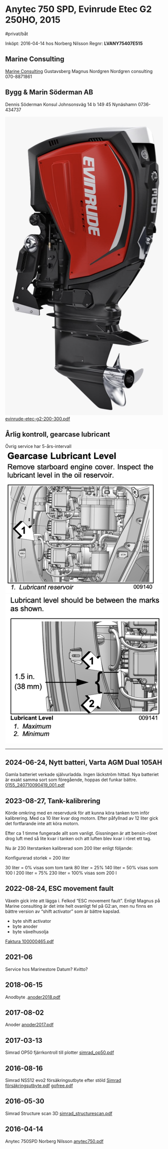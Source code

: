 # Anytec 750 SPD, Evinrude Etec G2 250HO, 2015

#privat/båt

Inköpt: 2016-04-14 hos Norberg Nilsson
Regnr: **LVANY75407E515**

## Marine Consulting
[Marine Consulting](https://marineconsulting.se/)
Gustavsberg
Magnus Nordgren
Nordgren consulting
070-8871861

## Bygg & Marin Söderman AB
Dennis Söderman
Konsul Johnsonsväg 14 b
149 45 Nynäshamn
0736-434737

![](Anytec%20750%20SPD,%20Evinrude%20Etec%20G2%20250HO,%202015/image.png)<!-- {"width":150} -->   [evinrude-etec-g2-200-300.pdf](Anytec%20750%20SPD,%20Evinrude%20Etec%20G2%20250HO,%202015/evinrude-etec-g2-200-300.pdf)<!-- {"width":362.99999999999994,"preview":"true","embed":"true"} -->
## Årlig kontroll, gearcase lubricant
Övrig service har 5-års-intervall
![](Anytec%20750%20SPD,%20Evinrude%20Etec%20G2%20250HO,%202015/image%202.png)<!-- {"width":327} -->
![](Anytec%20750%20SPD,%20Evinrude%20Etec%20G2%20250HO,%202015/image%203.png)<!-- {"width":312} -->



---
## 2024-06-24, Nytt batteri, Varta AGM Dual 105AH
Gamla batteriet verkade självurladda. Ingen läckström hittad.
Nya batteriet är exakt samma sort som föregående, hoppas det funkar bättre.
[0155_240710090419_001.pdf](Anytec%20750%20SPD,%20Evinrude%20Etec%20G2%20250HO,%202015/0155_240710090419_001.pdf)<!-- {"width":231,"preview":"true","embed":"true"} -->

## 2023-08-27, Tank-kalibrering
Körde omkring med en reservdunk för att kunna köra tanken tom inför kalibrering. Med ca 10 liter kvar dog motorn. Efter påfyllnad av 12 liter gick det fortfarande inte att köra motorn.

Efter ca 1 timme fungerade allt som vanligt. Gissningen är att bensin-röret drog luft med så lite kvar i tanken och att luften blev kvar i röret ett tag.

Nu är 230 literstanken kalibrerad som 200 liter enligt följande:

Konfigurerad storlek = 200 liter

30 liter = 0% visas som tom tank
80 liter = 25%
140 liter = 50% visas som 100 l
200 liter = 75% 
230 liter = 100% visas som 200 l

## 2022-08-24, ESC movement fault
Växeln gick inte att lägga i. Felkod “ESC movement fault”.
Enligt Magnus på Marine consulting är det inte helt ovanligt fel på G2:an, men nu finns en bättre version av “shift activator” som är bättre kapslad.
- byte shift activator
- byte anoder
- byte växelhusolja

[Faktura 100000465.pdf](Anytec%20750%20SPD,%20Evinrude%20Etec%20G2%20250HO,%202015/Faktura%20100000465.pdf)<!-- {"width":255,"preview":"true","embed":"true"} -->

## 2021-06
Service hos Marinestore
Datum?
Kvitto?

## 2018-06-15
Anodbyte
.[anoder2018.pdf](Anytec%20750%20SPD,%20Evinrude%20Etec%20G2%20250HO,%202015/anoder2018.pdf)<!-- {"embed":"true","width":255,"preview":"true"} -->

## 2017-08-02
Anoder
[anoder2017.pdf](Anytec%20750%20SPD,%20Evinrude%20Etec%20G2%20250HO,%202015/anoder2017.pdf)<!-- {"preview":"true","embed":"true","width":255} -->

## 2017-03-13
Simrad OP50 fjärrkontroll till plotter
[simrad_op50.pdf](Anytec%20750%20SPD,%20Evinrude%20Etec%20G2%20250HO,%202015/simrad_op50.pdf)<!-- {"width":255,"preview":"true","embed":"true"} -->

## 2016-08-16
Simrad NSS12 evo2 försäkringsutbyte efter stöld
[Simrad försäkringsutbyte.pdf](Anytec%20750%20SPD,%20Evinrude%20Etec%20G2%20250HO,%202015/Simrad%20fo%CC%88rsa%CC%88kringsutbyte.pdf)<!-- {"preview":"true","embed":"true","width":255} -->
[gofree.pdf](Anytec%20750%20SPD,%20Evinrude%20Etec%20G2%20250HO,%202015/gofree.pdf)<!-- {"preview":"true","width":255,"embed":"true"} -->

## 2016-05-30
Simrad Structure scan 3D
[simrad_structurescan.pdf](Anytec%20750%20SPD,%20Evinrude%20Etec%20G2%20250HO,%202015/simrad_structurescan.pdf)<!-- {"embed":"true","preview":"true","width":255} -->

## 2016-04-14
Anytec 750SPD
Norberg Nilsson
[anytec750.pdf](Anytec%20750%20SPD,%20Evinrude%20Etec%20G2%20250HO,%202015/anytec750.pdf)<!-- {"preview":"true","width":255,"embed":"true"} -->